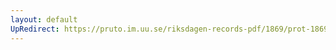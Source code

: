 ```yaml
---
layout: default
UpRedirect: https://pruto.im.uu.se/riksdagen-records-pdf/1869/prot-1869--fk--203/prot-1869--fk--203_002.pdf
---
```

